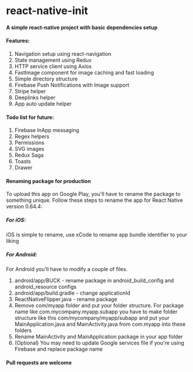 # react-native-init

#### A simple react-native project with basic dependencies setup

#### Features:

1. Navigation setup using react-navigation
2. State management using Redux
3. HTTP service client using Axios
4. FastImage component for image caching and fast loading
5. Simple directory structure
6. Firebase Push Notifications with Image support
7. Stripe helper
8. Deeplinks helper
9. App auto update helper

#### Todo list for future:

1. Firebase InApp messaging
2. Regex helpers
3. Permissions
4. SVG images
5. Redux Saga
6. Toasts
7. Drawer

#### Renaming package for production

To upload this app on Google Play, you'll have to rename the package to something unique. Follow these steps to rename the app for React Native version 0.64.4:

##### For iOS:

iOS is simple to rename, use xCode to rename app bundle identifier to your liking

##### For Android:

For Android you'll have to modify a couple of files.

1. android/app/BUCK - rename package in android_build_config and android_resource configs
2. android/app/build.gradle - change applicationId
3. ReactNativeFlipper.java - rename package
4. Remove com/myapp folder and put your folder structure. For package name like com.mycompany.myapp.subapp you have to make folder structure like this com/mycompany/myapp/subapp and put your MainApplication.java and MainActivity.java from com.myapp into these folders
5. Rename MainActivity and MainApplication package in your app folder
6. (Optional) You may need to update Google services file if you're using Firebase and replace package name

#### Pull requests are welcome
